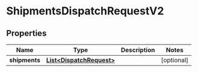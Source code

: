 
# ShipmentsDispatchRequestV2

## Properties
Name | Type | Description | Notes
------------ | ------------- | ------------- | -------------
**shipments** | [**List&lt;DispatchRequest&gt;**](DispatchRequest.md) |  |  [optional]



